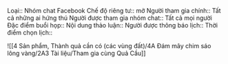 Loại:: Nhóm chat Facebook
Chế độ riêng tư:: mở
Người tham gia chính:: Tất cả những ai hứng thú
Người được tham gia nhóm chat:: Tất cả mọi người
Đặc điểm buổi họp:: 
Nội dung thảo luận:: 
Người được thông báo lịch::
Thời điểm chọn lịch::

![[4 Sản phẩm, Thành quả cần có (các vùng đất)/4A Đám mây chim sáo lông vàng/2A3 Tài liệu/Tham gia cùng Quả Cầu]] 